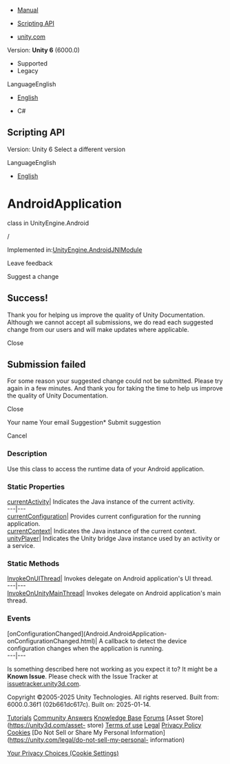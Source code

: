 [ ]()

  * [Manual](../Manual/index.html)
  * [Scripting API](../ScriptReference/index.html)

  * [unity.com](https://unity.com/)

Version: **Unity 6** (6000.0)

  * Supported
  * Legacy

LanguageEnglish

  * [English]()

  * C#

[ ](https://docs.unity3d.com)

## Scripting API

Version: Unity 6 Select a different version

LanguageEnglish

  * [English]()

# AndroidApplication

class in UnityEngine.Android

/

Implemented
in:[UnityEngine.AndroidJNIModule](UnityEngine.AndroidJNIModule.html)

Leave feedback

Suggest a change

## Success!

Thank you for helping us improve the quality of Unity Documentation. Although
we cannot accept all submissions, we do read each suggested change from our
users and will make updates where applicable.

Close

## Submission failed

For some reason your suggested change could not be submitted. Please <a>try
again</a> in a few minutes. And thank you for taking the time to help us
improve the quality of Unity Documentation.

Close

Your name Your email Suggestion* Submit suggestion

Cancel

[ ]()

### Description

Use this class to access the runtime data of your Android application.

### Static Properties

[currentActivity](Android.AndroidApplication-currentActivity.html)| Indicates
the Java instance of the current activity.  
---|---  
[currentConfiguration](Android.AndroidApplication-currentConfiguration.html)|
Provides current configuration for the running application.  
[currentContext](Android.AndroidApplication-currentContext.html)| Indicates
the Java instance of the current context.  
[unityPlayer](Android.AndroidApplication-unityPlayer.html)| Indicates the
Unity bridge Java instance used by an activity or a service.  
  
### Static Methods

[InvokeOnUIThread](Android.AndroidApplication.InvokeOnUIThread.html)| Invokes
delegate on Android application's UI thread.  
---|---  
[InvokeOnUnityMainThread](Android.AndroidApplication.InvokeOnUnityMainThread.html)|
Invokes delegate on Android application's main thread.  
  
### Events

[onConfigurationChanged](Android.AndroidApplication-
onConfigurationChanged.html)| A callback to detect the device configuration
changes when the application is running.  
---|---  
  
Is something described here not working as you expect it to? It might be a
**Known Issue**. Please check with the Issue Tracker at
[issuetracker.unity3d.com](https://issuetracker.unity3d.com).

Copyright ©2005-2025 Unity Technologies. All rights reserved. Built from:
6000.0.36f1 (02b661dc617c). Built on: 2025-01-14.

[Tutorials](https://unity3d.com/learn) [Community
Answers](https://answers.unity3d.com) [Knowledge
Base](https://support.unity3d.com/hc/en-us)
[Forums](https://forum.unity3d.com) [Asset Store](https://unity3d.com/asset-
store) [Terms of use](https://docs.unity3d.com/Manual/TermsOfUse.html)
[Legal](https://unity.com/legal) [Privacy
Policy](https://unity.com/legal/privacy-policy)
[Cookies](https://unity.com/legal/cookie-policy) [Do Not Sell or Share My
Personal Information](https://unity.com/legal/do-not-sell-my-personal-
information)

[Your Privacy Choices (Cookie Settings)](javascript:void\(0\);)

